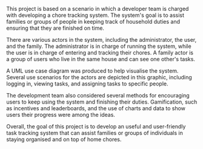 This project is based on a scenario in which a developer team is charged with developing a chore tracking system. The system's goal is to assist families or groups of people in keeping track of household duties and ensuring that they are finished on time.

There are various actors in the system, including the administrator, the user, and the family. The administrator is in charge of running the system, while the user is in charge of entering and tracking their chores. A family actor is a group of users who live in the same house and can see one other's tasks.

A UML use case diagram was produced to help visualise the system. Several use scenarios for the actors are depicted in this graphic, including logging in, viewing tasks, and assigning tasks to specific people.

The development team also considered several methods for encouraging users to keep using the system and finishing their duties. Gamification, such as incentives and leaderboards, and the use of charts and data to show users their progress were among the ideas.

Overall, the goal of this project is to develop an useful and user-friendly task tracking system that can assist families or groups of individuals in staying organised and on top of home chores.